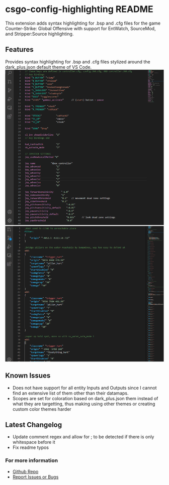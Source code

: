 # csgo-config-highlighting README

This extension adds syntax highlighting for .bsp and .cfg files for the game Counter-Strike: Global Offensive with support for EntWatch, SourceMod, and Stripper:Source highlighting.

## Features

Provides syntax highlighting for .bsp and .cfg files stylized around the dark_plus.json default theme of VS Code.
![screenshot1](https://raw.githubusercontent.com/Frozen-H2O/csgo-config-highlighting/main/csgo-config-highlighting/images/view-1.png)
![screenshot2](https://raw.githubusercontent.com/Frozen-H2O/csgo-config-highlighting/main/csgo-config-highlighting/images/view-2.png)

## Known Issues

- Does not have support for all entity Inputs and Outputs since I cannot find an extensive list of them other than their datamaps.
- Scopes are set for coloration based on dark_plus.json them instead of what they are targetting, thus making using other themes or creating custom color themes harder

## Latest Changelog

- Update comment regex and allow for ; to be detected if there is only whitespace before it
- Fix readme typos

### For more information

* [Github Repo](https://github.com/Frozen-H2O/csgo-config-highlighting)
* [Report Issues or Bugs](https://github.com/Frozen-H2O/csgo-config-highlighting/issues)

